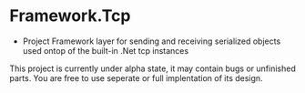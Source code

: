 # Framework.Tcp

- Project
Framework layer for sending and receiving serialized objects used ontop of the built-in .Net tcp instances

This project is currently under alpha state, it may contain bugs or unfinished parts.
You are free to use seperate or full implentation of its design.

